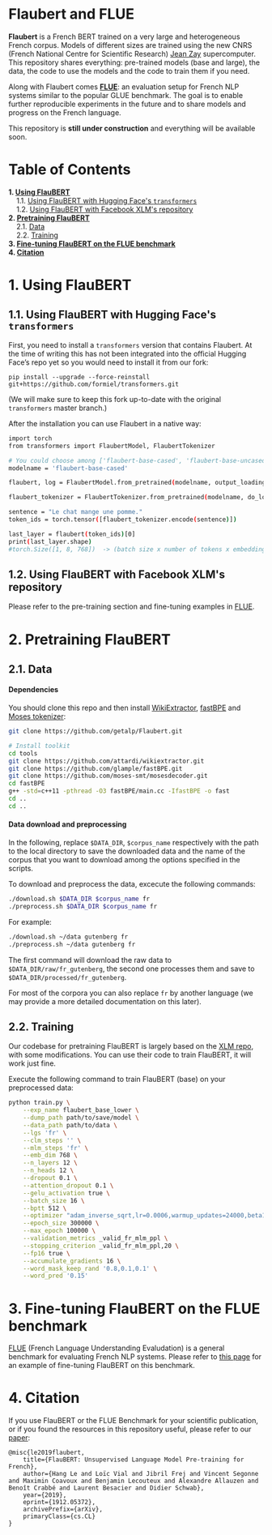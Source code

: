# Flaubert and FLUE

**Flaubert** is a French BERT trained on a very large and heterogeneous French corpus. Models of different sizes are trained using the new CNRS  (French National Centre for Scientific Research) [Jean Zay](http://www.idris.fr/eng/jean-zay/ ) supercomputer. This repository shares everything: pre-trained models (base and large), the data, the code to use the models and the code to train them if you need. 
 
Along with Flaubert comes [**FLUE**](https://github.com/getalp/Flaubert/tree/master/flue): an evaluation setup for French NLP systems similar to the popular GLUE benchmark. The goal is to enable further reproducible experiments in the future and to share models and progress on the French language. 
 
This repository is **still under construction** and everything will be available soon. 


# Table of Contents
**1. [Using FlauBERT](#1.-Using-FlauBERT)**   
&nbsp;&nbsp;&nbsp;&nbsp;1.1. [Using FlauBERT with Hugging Face's `transformers`](#1.1.-Using-FlauBERT-with-Hugging-Face's-`transformers`)   
&nbsp;&nbsp;&nbsp;&nbsp;1.2. [Using FlauBERT with Facebook XLM's repository](#1.2.-Using-FlauBERT-with-Facebook-XLM's-repository)  
**2. [Pretraining FlauBERT](#2.-Pretraining-FlauBERT)**  
&nbsp;&nbsp;&nbsp;&nbsp;2.1. [Data](#2.1.-Data)  
&nbsp;&nbsp;&nbsp;&nbsp;2.2. [Training](#2.2.-Training)  
**3. [Fine-tuning FlauBERT on the FLUE benchmark](#3.-Fine-tuning-FlauBERT-on-the-FLUE-benchmark)**  
**4. [Citation](#4.-Citation)** 
<!-- &nbsp;&nbsp;&nbsp;&nbsp;3.1. [Text Classification](#Text-Classification)  
&nbsp;&nbsp;&nbsp;&nbsp;3.2. [Paraphrasing](#Paraphrasing)  
&nbsp;&nbsp;&nbsp;&nbsp;3.3. [Natural Language Inference](#Natural-Language-Inference)  
&nbsp;&nbsp;&nbsp;&nbsp;3.4. [Constituency Parsing](#Constituency-Parsing)  
&nbsp;&nbsp;&nbsp;&nbsp;3.5. [Word Sense Disambiguation](#Word-Sense-Disambiguation)   -->
 

# 1. Using FlauBERT

## 1.1. Using FlauBERT with Hugging Face's `transformers`

First, you need to install a `transformers` version that contains Flaubert. At the time of writing this has not been integrated into the official Hugging Face’s repo yet so you would need to install it from our fork:

```
pip install --upgrade --force-reinstall git+https://github.com/formiel/transformers.git
```
(We will make sure to keep this fork up-to-date with the original `transformers` master branch.)

After the installation you can use Flaubert in a native way:

```bash
import torch
from transformers import FlaubertModel, FlaubertTokenizer

# You could choose among ['flaubert-base-cased', 'flaubert-base-uncased', 'flaubert-large-cased']
modelname = 'flaubert-base-cased' 

flaubert, log = FlaubertModel.from_pretrained(modelname, output_loading_info=True)

flaubert_tokenizer = FlaubertTokenizer.from_pretrained(modelname, do_lowercase=False) # do_lowercase=False if using the 'cased' model, otherwise it should be set to False

sentence = "Le chat mange une pomme."
token_ids = torch.tensor([flaubert_tokenizer.encode(sentence)])

last_layer = flaubert(token_ids)[0]
print(last_layer.shape)
#torch.Size([1, 8, 768])  -> (batch size x number of tokens x embedding dimension)
```

<!-- A Hugging Face's [`transformers`](https://github.com/huggingface/transformers) compatible version of FlauBERT-BASE is available for download [here](https://zenodo.org/record/3567594#.Xe4Zmi2ZN0t), in an archive named `xlm_bert_fra_base_lower.tar`.

Setup:

```bash
wget https://zenodo.org/record/3567594/files/xlm_bert_fra_base_lower.tar
tar xf xlm_bert_fra_base_lower.tar
```

Then, you can use the following lines of code:

```python
import torch
from transformers import XLMModel, XLMTokenizer
modelname="xlm_bert_fra_base_lower" # Or absolute path to where you put the folder

# Load model
flaubert, log = XLMModel.from_pretrained(modelname, output_loading_info=True)
# check import was successful, the dictionary should have empty lists as values
print(log)

# Load tokenizer
flaubert_tokenizer = XLMTokenizer.from_pretrained(modelname, do_lowercase_and_remove_accent=False)

sentence="Le chat mange une pomme."
sentence_lower = sentence.lower()

token_ids = torch.tensor([flaubert_tokenizer.encode(sentence_lower)])
last_layer = flaubert(token_ids)[0]
print(last_layer.shape)
#torch.Size([1, 5, 768])  -> (batch size x number of tokens x transformer dimension)
``` -->

## 1.2. Using FlauBERT with Facebook XLM's repository
Please refer to the pre-training section and fine-tuning examples in [FLUE](https://github.com/getalp/Flaubert/tree/master/flue).

# 2. Pretraining FlauBERT

## 2.1. Data

#### Dependencies
You should clone this repo and then install [WikiExtractor](https://github.com/attardi/wikiextractor), [fastBPE](https://github.com/facebookresearch/XLM/tree/master/tools#fastbpe) and [Moses tokenizer](https://github.com/moses-smt/mosesdecoder):
```bash
git clone https://github.com/getalp/Flaubert.git

# Install toolkit
cd tools
git clone https://github.com/attardi/wikiextractor.git
git clone https://github.com/glample/fastBPE.git
git clone https://github.com/moses-smt/mosesdecoder.git
cd fastBPE
g++ -std=c++11 -pthread -O3 fastBPE/main.cc -IfastBPE -o fast
cd ..
cd ..
```

#### Data download and preprocessing
In the following, replace `$DATA_DIR`, `$corpus_name` respectively with the path to the local directory to save the downloaded data and the name of the corpus that you want to download among the options specified in the scripts.

To download and preprocess the data, excecute the following commands:
```bash
./download.sh $DATA_DIR $corpus_name fr
./preprocess.sh $DATA_DIR $corpus_name fr
```

For example:
```bash
./download.sh ~/data gutenberg fr
./preprocess.sh ~/data gutenberg fr
```

The first command will download the raw data to `$DATA_DIR/raw/fr_gutenberg`, the second one processes them and save to `$DATA_DIR/processed/fr_gutenberg`.

For most of the corpora you can also replace `fr` by another language (we may provide a more detailed documentation on this later).

## 2.2. Training
Our codebase for pretraining FlauBERT is largely based on the [XLM repo](https://github.com/facebookresearch/XLM#i-monolingual-language-model-pretraining-bert), with some modifications. You can use their code to train FlauBERT, it will work just fine.

Execute the following command to train FlauBERT (base) on your preprocessed data:

```bash
python train.py \
    --exp_name flaubert_base_lower \
    --dump_path path/to/save/model \
    --data_path path/to/data \
    --lgs 'fr' \
    --clm_steps '' \
    --mlm_steps 'fr' \
    --emb_dim 768 \
    --n_layers 12 \
    --n_heads 12 \
    --dropout 0.1 \
    --attention_dropout 0.1 \
    --gelu_activation true \
    --batch_size 16 \
    --bptt 512 \
    --optimizer "adam_inverse_sqrt,lr=0.0006,warmup_updates=24000,beta1=0.9,beta2=0.98,weight_decay=0.01,eps=0.000001" \
    --epoch_size 300000 \
    --max_epoch 100000 \
    --validation_metrics _valid_fr_mlm_ppl \
    --stopping_criterion _valid_fr_mlm_ppl,20 \
    --fp16 true \
    --accumulate_gradients 16 \
    --word_mask_keep_rand '0.8,0.1,0.1' \
    --word_pred '0.15'                      
```

# 3. Fine-tuning FlauBERT on the FLUE benchmark
[FLUE](https://github.com/getalp/Flaubert/tree/master/flue) (French Language Understanding Evaludation) is a general benchmark for evaluating French NLP systems. Please refer to [this page](https://github.com/getalp/Flaubert/tree/master/flue) for an example of fine-tuning FlauBERT on this benchmark.

<!-- ### Text Classification
In the following, you should replace `$DATA_DIR` with a location on your computer, e.g. `~/data/cls`, `~/data/pawsx`, `~/data/xnli`, etc. depending on the task.

#### Download data
Excecute the following command:
```
bash flue/get-data-cls.sh $DATA_DIR
```

#### Preprocess data
Run the following command:
```bash
bash flue/prepare-data-cls.sh $DATA_DIR
```

#### Finetune on the CLS dataset
To fine-tune and evaluate FlauBERT on the CLS dataset, we need to first install [Hugging Face's Transformers](https://github.com/huggingface/transformers) from their repo:
```
pip install git+https://github.com/huggingface/transformers.git --upgrade
```

To fine-tune, we use the finetuning script for GLUE benchmark from [Hugging Face's Transformers](https://github.com/huggingface/transformers):
```
python run_flue.py \
  --model_type xlm \
  --model_name_or_path xlm_bert_fra_base_lower \
  --task_name SST-2 \
  --do_train \
  --do_eval \
  --data_dir $DATA_DIR/processed/books
  --max_seq_length 512 \
  --per_gpu_train_batch_size 8 \
  --learning_rate 5e-6 \
  --num_train_epochs 30 \
  --output_dir ./dumped \
  --overwrite_output_dir \
  --save_steps 10000 \
  |& tee output.log
```
Replace `books` with the category you want (among `books, dvd, music`).

### Paraphrasing

#### Download data
```bash
bash get-data-pawsx.sh $DATA_DIR
```

#### Preprocess data
```bash
bash prepare-data-pawsx.sh $DATA_DIR
```

#### Finetune on the PAWS-X dataset
To fine-tune and evaluate FlauBERT on the PAWS-X dataset:
```
python run_flue.py \
  --model_type xlm \
  --model_name_or_path xlm_bert_fra_base_lower \
  --task_name MRPC \
  --do_train \
  --do_eval \
  --data_dir $DATA_DIR/processed \ 
  --max_seq_length 512 \
  --per_gpu_train_batch_size 8 \
  --learning_rate 5e-6 \
  --num_train_epochs 30 \
  --output_dir ./dumped \
  --overwrite_output_dir \
  --save_steps 10000 \
  |& tee output.log
```

### Natural Language Inference
To fine-tune FlauBERT on the XNLI corpus, first download and extract `flaubert_base_lower.zip` from [here](https://zenodo.org/record/3567594#.Xe4Zmi2ZN0t). This file contains:
- `flaubert_base_lower.pth`: FlauBERT's pretrained checkpoint.
- `codes`: BPE codes learned on the training data.
- `vocab`: Vocabulary file.

<!-- The Cross-lingual Natural Language Inference Corpus (XNLI) corpus is publicly available and can be downloaded at [this](https://www.nyu.edu/projects/bowman/xnli/) adress. -->
<!-- In the following, `$MODEL_DIR` denotes the above extracted folder.

#### Downnload data
```bash
bash get-data-xnli.sh $DATA_DIR
```

#### Preprocess data
```bash
bash prepare-data-xnli.sh $DATA_DIR $MODEL_DIR
```

#### Finetune on the XNLI corpus

```bash
python flue_xnli.py \
    --exp_name flaubert_base_lower_xnli \
    --dump_path ./dumped  \
    --model_path $MODEL_DIR/flaubert_base_lower.pth \
    --data_path $DATA_DIR/processed  \
    --dropout 0.1 \
    --transfer_tasks FR-XNLI\
    --optimizer_e adam,lr=0.000005 \
    --optimizer_p adam,lr=0.000005 \
    --finetune_layers "0:_1" \
    --batch_size 8 \
    --n_epochs 30 \
    --epoch_size -1 \
    --max_len 512
``` 
<!-- To evaluate FlauBERT on the XNLI corpus:
```bash
TBD
``` -->

<!-- ### Constituency Parsing

The French Treebank collection is freely available for research purposes.
See [here](http://ftb.linguist.univ-paris-diderot.fr/telecharger.php?langue=en) to download the latest version of the corpus and sign the license, and [here](http://dokufarm.phil.hhu.de/spmrl2014/) to obtain the version of the corpus used for the experiments described in the paper.

To fine-tune FlauBERT on constituency parsing on the French Treebank, see instructions [here](https://github.com/mcoavoux/self-attentive-parser). -->

<!-- Pretrained parsing models will be available soon! -->


<!---
To fine-tune FlauBERT on the French Treebank collection:
```bash
TBD
```

To evaluate FlauBERT on the French Treebank collection:
```bash
TBD
```
-->

<!-- ### Word Sense Disambiguation
#### Verb Sense Disambiguation
The FrenchSemEval evaluation dataset is available at [this](http://www.llf.cnrs.fr/dataset/fse/) address.

**Code coming soon**

#### Noun Sense Disambiguation

To fine-tune Flaubert for French WSD with WordNet as sense inventory, you can follow the scripts located in the directory `flue/wsd/nouns`, which allow you to:
- Automatically download our publicly available dataset from [this address](https://zenodo.org/record/3549806)  
  → See the script [0.get_data.sh](flue/wsd/nouns/0.get_data.sh)
- Download the `disambiguate` toolkit from [this repository](https://github.com/getalp/disambiguate)  
  → See the script [1.get_toolkit.sh](flue/wsd/nouns/1.get_toolkit.sh)
- Prepare the training/development data from the French SemCor and French WordNet Gloss Corpus  
 → See the script [2.prepare_data.sh](flue/wsd/nouns/2.prepare_data.sh)
- Train the neural model  (assumes that `$FLAUBERT_PATH` is the path to a Flaubert model)  
  → See the script [3.train_model.sh](flue/wsd/nouns/3.train_model.sh)
- Evaluate the model on the French SemEval 2013 task 12 corpus  
  → See the script [4.evaluate_model.sh](flue/wsd/nouns/4.evaluate_model.sh)
  
Once the model is trained, you can disambiguate any text using the script [5.disambiguate.sh](flue/wsd/nouns/5.disambiguate.sh) -->


# 4. Citation
If you use FlauBERT or the FLUE Benchmark for your scientific publication, or if you found the resources in this repository useful, please refer to our [paper](https://arxiv.org/abs/1912.05372):

```
@misc{le2019flaubert,
    title={FlauBERT: Unsupervised Language Model Pre-training for French},
    author={Hang Le and Loïc Vial and Jibril Frej and Vincent Segonne and Maximin Coavoux and Benjamin Lecouteux and Alexandre Allauzen and Benoît Crabbé and Laurent Besacier and Didier Schwab},
    year={2019},
    eprint={1912.05372},
    archivePrefix={arXiv},
    primaryClass={cs.CL}
}
```
